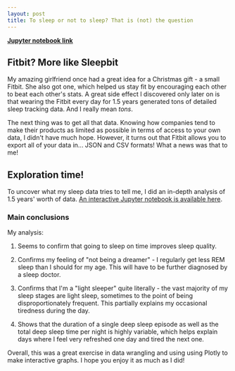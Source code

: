 ```yaml
---
layout: post
title: To sleep or not to sleep? That is (not) the question
---
```


**[Jupyter notebook link](https://mybinder.org/v2/gh/slazien/fitbit_analysis/HEAD?filepath=notebooks%2Fmain_analysis.ipynb)**

## Fitbit? More like Sleepbit

My amazing girlfriend once had a great idea for a Christmas gift - a small Fitbit. She also got one, which helped us stay fit by encouraging each other to beat each other's stats. A great side effect I discovered only later on is that wearing the Fitbit every day for 1.5 years generated tons of detailed sleep tracking data. And I really mean *tons*.

The next thing was to get all that data. Knowing how companies tend to make their products as limited as possible in terms of access to your own data, I didn't have much hope. However, it turns out that Fitbit allows you to export all of your data in... JSON and CSV formats! What a news was that to me!

## Exploration time!

To uncover what my sleep data tries to tell me, I did an in-depth analysis of 1.5 years' worth of data. [An interactive Jupyter notebook is available here](https://mybinder.org/v2/gh/slazien/fitbit_analysis/HEAD?filepath=notebooks%2Fmain_analysis.ipynb).

### Main conclusions

My analysis:

1. Seems to confirm that going to sleep on time improves sleep quality.

2. Confirms my feeling of "not being a dreamer" - I regularly get less REM sleep than I should for my age. This will have to be further diagnosed by a sleep doctor.

3. Confirms that I'm a "light sleeper" quite literally - the vast majority of my sleep stages are light sleep, sometimes to the point of being disproportionately frequent. This partially explains my occasional tiredness during the day.

4. Shows that the duration of a single deep sleep episode as well as the total deep sleep time per night is highly variable, which helps explain days where I feel very refreshed one day and tired the next one.

Overall, this was a great exercise in data wrangling and using using Plotly to make interactive graphs. I hope you enjoy it as much as I did!